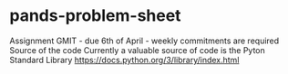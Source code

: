 # pands-problem-sheet
Assignment GMIT - due 6th of April - weekly commitments are required
Source of the code 
Currently a valuable source of code is the Pyton Standard Library https://docs.python.org/3/library/index.html
